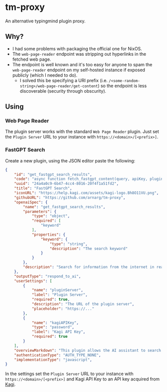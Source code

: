 # tm-proxy

An alternative typingmind plugin proxy.

## Why?

- I had some problems with packaging the official one for NixOS.
- The `web-page-reader` endpoint was stripping out hyperlinks in the fetched web page.
- The endpoint is well known and it's too easy for anyone to spam the `web-page-reader` endpoint on my self-hosted instance if exposed publicly (which I needed to do).
  - I solved this be specifying a URI prefix (i.e. `/<some-random-string>/web-page-reader/get-content`) so the endpoint is less discoverable (security through obscurity).

## Using

### Web Page Reader

The plugin server works with the standard `Web Page Reader` plugin. Just set the `Plugin Server` URL to your instance with `https://<domain>/[<prefix>]`.

### FastGPT Search

Create a new plugin, using the JSON editor paste the following:

```json
{
    "id": "get_fastgpt_search_results",
    "code": "async function fetch_fastgpt_content(query, apiKey, pluginServer) {\n  const response = await fetch(\n    `${pluginServer}/web-search/fastgpt?q=${encodeURIComponent(query)}`,\n    {headers: {'Kagi-API-Key': apiKey}}\n  );\n\n   if (!response.ok) {\n    throw new Error(\n      `Failed to fetch search results: ${response.status} - ${response.statusText}`\n    );\n  }\n\n  const data = await response.json();\n  return data.responseObject.content;\n}\n\nasync function get_fastgpt_search_results(params, userSettings) {\n  const { keyword } = params;\n  const { pluginServer, kagiAPIKey } = userSettings;\n\n  if (!kagiAPIKey) {\n    throw new Error(\n      'Please set the API Key in the plugin settings.'\n    );\n  }\n\n  if (!pluginServer) {\n    throw new Error(\n      'Missing plugin server URL. Please set it in the plugin settings.'\n    );\n  }\n\n  const cleanPluginServer = pluginServer.replace(/\\/$/, '');\n\n  try {\n    return await fetch_fastgpt_content(keyword, kagiAPIKey, cleanPluginServer);\n  } catch (error) {\n    console.error('Error getting search results:', error);\n    return 'Error: Unable to fetch search results. Please try again later.';\n  }\n}",
    "uuid": "24a4a0c9-6b47-4cc4-8016-20f4f1a51fd2",
    "title": "FastGPT Search",
    "iconURL": "https://help.kagi.com/assets/kagi-logo.Bh8O11VU.png",
    "githubURL": "https://github.com/arnarg/tm-proxy",
    "openaiSpec": {
        "name": "get_fastgpt_search_results",
        "parameters": {
            "type": "object",
            "required": [
                "keyword"
            ],
            "properties": {
                "keyword": {
                    "type": "string",
                    "description": "The search keyword"
                }
            }
        },
        "description": "Search for information from the internet in real-time using Kagi FastGPT."
    },
    "outputType": "respond_to_ai",
    "userSettings": [
        {
            "name": "pluginServer",
            "label": "Plugin Server",
            "required": true,
            "description": "The URL of the plugin server",
            "placeholder": "https://..."
        },
        {
            "name": "kagiAPIKey",
            "type": "password",
            "label": "Kagi API Key",
            "required": true
        }
    ],
    "overviewMarkdown": "This plugin allows the AI assistant to search for information from the internet in real-time using Kagi FastGPT.\n\n**🔑 Kagi API Key needed**.\n\nExample usage:\n\n> What's the gold price?\n\n> How's the weather at HCMC at the moment?\n",
    "authenticationType": "AUTH_TYPE_NONE",
    "implementationType": "javascript",
}
```

In the settings set the `Plugin Server` URL to your instance with `https://<domain>/[<prefix>]` and Kagi API Key to an API key acquired from [Kagi](https://kagi.com/settings?p=api).
